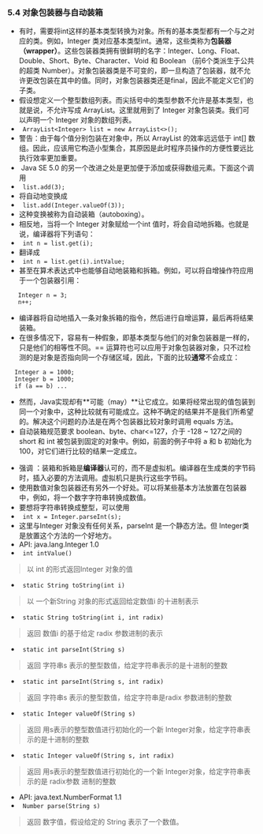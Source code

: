 ### 5.4 对象包装器与自动装箱
- 有时，需要将int这样的基本类型转换为对象。所有的基本类型都有一个与之对应的类。例如，Integer 类对应基本类型int。通常，这些类称为**包装器（wrapper）**。这些包装器类拥有很鲜明的名字：Integer、Long、Float、Double、Short、Byte、Character、Void 和 Boolean （前6个类派生于公共的超类 Number）。对象包装器类是不可变的，即一旦构造了包装器，就不允许更改包装在其中的值。同时，对象包装器类还是final，因此不能定义它们的子类。
- 假设想定义一个整型数组列表。而尖括号中的类型参数不允许是基本类型，也就是说，不允许写成 ArrayList<int>。这里就用到了 Integer 对象包装类。我们可以声明一个 Integer 对象的数组列表。
- ` ArrayList<Integer> list = new ArrayList<>();`
- 警告：由于每个值分别包装在对象中，所以 ArrayList<Integer> 的效率远远低于 int[] 数组。因此，应该用它构造小型集合，其原因是此时程序员操作的方便性要远比执行效率更加重要。
-  Java SE 5.0 的另一个改进之处是更加便于添加或获得数组元素。下面这个调用
- ` list.add(3);`
- 将自动地变换成
- ` list.add(Integer.valueOf(3));`
- 这种变换被称为自动装箱（autoboxing）。
- 相反地，当将一个 Integer 对象赋给一个int 值时，将会自动地拆箱。也就是说，编译器将下列语句：
- ` int n = list.get(i);`
- 翻译成  
- ` int n = list.get(i).intValue;`  
- 甚至在算术表达式中也能够自动地装箱和拆箱。例如，可以将自增操作符应用于一个包装器引用：
```
   Integer n = 3;
   n++;
``` 
- 编译器将自动地插入一条对象拆箱的指令，然后进行自增运算，最后再将结果装箱。
- 在很多情况下，容易有一种假象，即基本类型与他们的对象包装器是一样的，只是他们的相等性不同。== 运算符也可以应用于对象包装器对象，只不过检测的是对象是否指向同一个存储区域，因此，下面的比较**通常**不会成立：
```
  Integer a = 1000;
  Integer b = 1000;
  if (a == b) ...
```
- 然而，Java实现却有**可能（may）**让它成立。如果将经常出现的值包装到同一个对象中，这种比较就有可能成立。这种不确定的结果并不是我们所希望的。解决这个问题的办法是在两个包装器比较对象时调用 equals 方法。
- 自动装箱规范要求 boolean、byte、char<=127，介于 -128 ~ 127之间的short 和 int 被包装到固定的对象中。例如，前面的例子中将 a 和 b 初始化为 100，对它们进行比较的结果一定成立。
> 
- 强调 ：装箱和拆箱是**编译器**认可的，而不是虚拟机。编译器在生成类的字节码时，插入必要的方法调用。虚拟机只是执行这些字节码。 
- 使用数值对象包装器还有另外一个好处。可以将某些基本方法放置在包装器中，例如，将一个数字字符串转换成数值。
- 要想将字符串转换成整型，可以使用
- ` int x = Integer.parseInt(s);`  
- 这里与Integer 对象没有任何关系，parseInt 是一个静态方法。但 Integer类是放置这个方法的一个好地方。
- API: java.lang.Integer 1.0
- ` int intValue()`
> 以 int 的形式返回Integer 对象的值
- ` static String toString(int i)`
> 以 一个新String 对象的形式返回给定数值i 的十进制表示
- ` static String toString(int i, int radix)`
> 返回 数值i 的基于给定 radix 参数进制的表示
- ` static int parseInt(String s)`
> 返回 字符串s 表示的整型数值，给定字符串表示的是十进制的整数
- ` static int parseInt(String s, int radix)`
> 返回 字符串s 表示的整型数值，给定字符串是radix 参数进制的整数
- ` static Integer valueOf(String s)`
> 返回 用s表示的整型数值进行初始化的一个新 Integer对象，给定字符串表示的是十进制的整数 
- ` static Integer valueOf(String s, int radix)` 
> 返回 用s表示的整型数值进行初始化的一个新 Integer对象，给定字符串表示的是 radix参数 进制的整数   
- API: java.text.NumberFormat 1.1
- ` Number parse(String s)`  
> 返回 数字值，假设给定的 String 表示了一个数值。
>   
